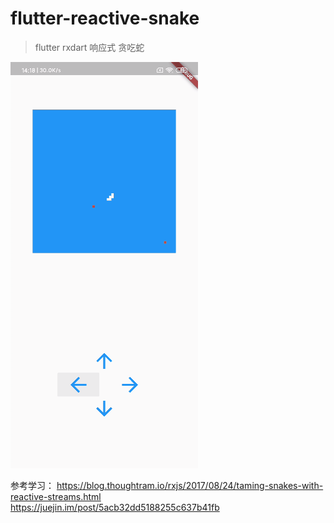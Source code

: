 flutter-reactive-snake
===

> flutter rxdart 响应式 贪吃蛇

![](./img/snake-demo.gif)

参考学习：
https://blog.thoughtram.io/rxjs/2017/08/24/taming-snakes-with-reactive-streams.html   
https://juejin.im/post/5acb32dd5188255c637b41fb